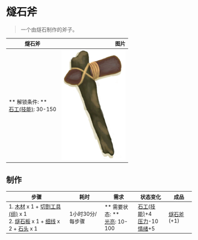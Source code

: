 # 燧石斧  
> 一个由燧石制作的斧子。  
  
  燧石斧  |   图片   
 ----  |  ----:   
 ** 解锁条件: **<br>[石工(技能)](Skill_Knapping.md): 30-150  |  <img decoding="async" src="Sprite/FlintAxe.png" href="a.md" style="max-width:300px;max-height:300px;">   
  
## 制作  
步骤  |  耗时  |  需求  |  状态变化  |  成品  
----  |  ----  |  ----  |  ----  |  ----  
1. [木材](Wood.md) x 1 + [切割工具(组)](GpTag_Cutter.md) x 1<br>2. [燧石板](FlintSlab.md) x 1 + [细线](CordFiber.md) x 2 + [石头](Stone.md) x 1  |  1小时30分/每步骤  |  ** 需要状态: **<br>[光亮](Light.md): 10-100  |  [石工(技能)](Skill_Knapping.md)+4<br>[压力](Stress.md)-10<br>[情绪](Morale.md)+5  |  [燧石斧](AxeFlint.md)(+1)  
